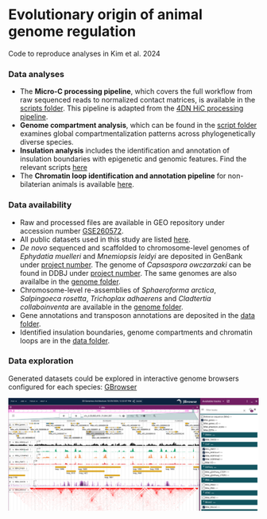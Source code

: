 # Evolutionary origin of animal genome regulation
Code to reproduce analyses in Kim et al. 2024



### Data analyses
+ The **Micro-C processing pipeline**, which covers the full workflow from raw sequenced reads to normalized contact matrices, is available in the [scripts folder](./scripts/microc_processing/). This pipeline is adapted from the [4DN HiC processing pipeline](https://data.4dnucleome.org/resources/data-analysis/hi_c-processing-pipeline).
+ **Genome compartment analysis**, which can be found in the [script folder](./scripts/compartmentalization/) examines global compartmentalization patterns across phylogenetically diverse species. 
+ **Insulation analysis** includes the identification and annotation of insulation boundaries with epigenetic and genomic features. Find the relevant scripts [here](./scripts/insulation/)
+ The **Chromatin loop identification and annotation pipeline** for non-bilaterian animals is available [here](./scripts/chromatin_loops/).

### Data availability
+ Raw and processed files are available in GEO repository under accession number [GSE260572]().
+ All public datasets used in this study are listed [here](./data/Supplementary_Table_2_Public_datasets.xlsx).
+ _De novo_ sequenced and scaffolded to chromosome-level genomes of _Ephydatia muelleri_ and _Mnemiopsis leidyi_ are deposited in GenBank under [project number](). The genome of _Capsaspora owczarzaki_ can be found in DDBJ under [project number](). The same genomes are also availalbe in the [genome folder](./data/genome/).
+ Chromosome-level re-assemblies of _Sphaeroforma arctica_, _Salpingoeca rosetta_, _Trichoplax adhaerens_ and _Cladtertia collaboinventa_ are available in the [genome folder](./data/genome/).
+ Gene annotations and transposon annotations are deposited in the [data folder](./data/).
+ Identified insulation boundaries, genome compartments and chromatin loops are in the [data folder](./data/).

### Data exploration
Generated datasets could be explored in interactive genome browsers configured for each species:
[GBrowser](https://sebelab.crg.eu/3d-genomes-arc-jb2)

![alt text](data/images/GBrowser.png)

